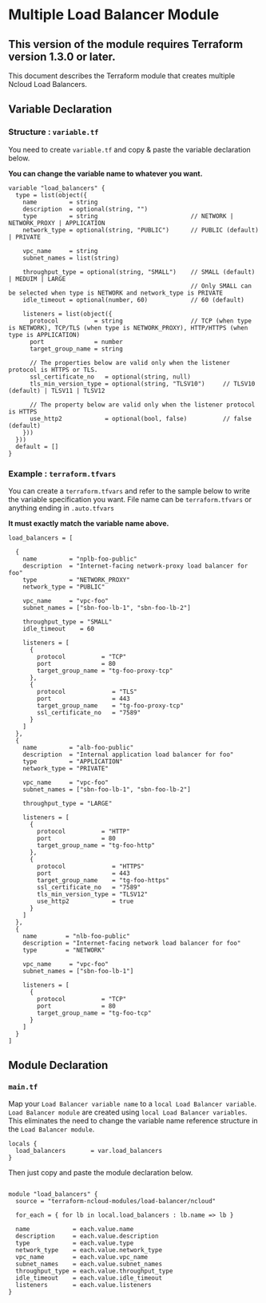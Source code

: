 # Multiple Load Balancer Module

## **This version of the module requires Terraform version 1.3.0 or later.**

This document describes the Terraform module that creates multiple Ncloud Load Balancers.

## Variable Declaration

### Structure : `variable.tf`

You need to create `variable.tf` and copy & paste the variable declaration below.

**You can change the variable name to whatever you want.**

``` hcl
variable "load_balancers" {
  type = list(object({
    name         = string
    description  = optional(string, "")
    type         = string                          // NETWORK | NETWORK_PROXY | APPLICATION
    network_type = optional(string, "PUBLIC")      // PUBLIC (default) | PRIVATE

    vpc_name     = string
    subnet_names = list(string)

    throughput_type = optional(string, "SMALL")    // SMALL (default) | MEDUIM | LARGE
                                                   // Only SMALL can be selected when type is NETWORK and network_type is PRIVATE
    idle_timeout = optional(number, 60)            // 60 (default)

    listeners = list(object({
      protocol          = string                   // TCP (when type is NETWORK), TCP/TLS (when type is NETWORK_PROXY), HTTP/HTTPS (when type is APPLICATION)
      port              = number
      target_group_name = string

      // The properties below are valid only when the listener protocol is HTTPS or TLS.
      ssl_certificate_no   = optional(string, null)
      tls_min_version_type = optional(string, "TLSV10")     // TLSV10 (default) | TLSV11 | TLSV12

      // The property below are valid only when the listener protocol is HTTPS
      use_http2            = optional(bool, false)          // false (default)
    }))
  }))
  default = []
}
```

### Example : `terraform.tfvars`

You can create a `terraform.tfvars` and refer to the sample below to write the variable specification you want.
File name can be `terraform.tfvars` or anything ending in `.auto.tfvars`

**It must exactly match the variable name above.**

``` hcl
load_balancers = [

  {
    name         = "nplb-foo-public"
    description  = "Internet-facing network-proxy load balancer for foo"
    type         = "NETWORK_PROXY"
    network_type = "PUBLIC"

    vpc_name     = "vpc-foo"
    subnet_names = ["sbn-foo-lb-1", "sbn-foo-lb-2"]

    throughput_type = "SMALL"
    idle_timeout    = 60

    listeners = [
      {
        protocol          = "TCP"
        port              = 80
        target_group_name = "tg-foo-proxy-tcp"
      },
      {
        protocol             = "TLS"
        port                 = 443
        target_group_name    = "tg-foo-proxy-tcp"
        ssl_certificate_no   = "7589"
      }
    ]
  },
  {
    name         = "alb-foo-public"
    description  = "Internal application load balancer for foo"
    type         = "APPLICATION"
    network_type = "PRIVATE"

    vpc_name     = "vpc-foo"
    subnet_names = ["sbn-foo-lb-1", "sbn-foo-lb-2"]

    throughput_type = "LARGE"

    listeners = [
      {
        protocol          = "HTTP"
        port              = 80
        target_group_name = "tg-foo-http"
      },
      {
        protocol             = "HTTPS"
        port                 = 443
        target_group_name    = "tg-foo-https"
        ssl_certificate_no   = "7589"
        tls_min_version_type = "TLSV12"
        use_http2            = true
      }
    ]
  },
  {
    name        = "nlb-foo-public"
    description = "Internet-facing network load balancer for foo"
    type        = "NETWORK"

    vpc_name     = "vpc-foo"
    subnet_names = ["sbn-foo-lb-1"]

    listeners = [
      {
        protocol          = "TCP"
        port              = 80
        target_group_name = "tg-foo-tcp"
      }
    ]
  }
]
```

## Module Declaration

### `main.tf`

Map your `Load Balancer variable name` to a `local Load Balancer variable`. `Load Balancer module` are created using `local Load Balancer variables`. This eliminates the need to change the variable name reference structure in the `Load Balancer module`.

``` hcl
locals {
  load_balancers       = var.load_balancers
}
```

Then just copy and paste the module declaration below.

``` hcl

module "load_balancers" {
  source = "terraform-ncloud-modules/load-balancer/ncloud"

  for_each = { for lb in local.load_balancers : lb.name => lb }

  name            = each.value.name
  description     = each.value.description
  type            = each.value.type
  network_type    = each.value.network_type
  vpc_name        = each.value.vpc_name
  subnet_names    = each.value.subnet_names
  throughput_type = each.value.throughput_type
  idle_timeout    = each.value.idle_timeout
  listeners       = each.value.listeners
}


```
